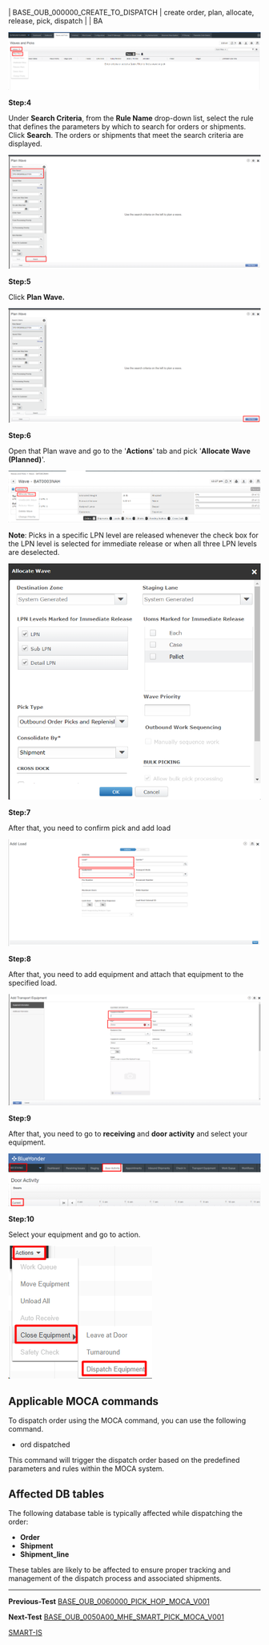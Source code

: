 
| BASE_OUB_000000_CREATE_TO_DISPATCH | create order, plan, allocate, release, pick, dispatch |
| BA

![](BASE_OUB_0301000_TRLR_CLOSE_DISPATCH_MOCA_V001/image3.png)

**Step:4**

Under **Search Criteria**, from the **Rule Name** drop-down list, select the rule that defines the parameters by which to search for orders or shipments. Click **Search**. The orders or shipments that meet the search criteria are displayed.

![](BASE_OUB_0301000_TRLR_CLOSE_DISPATCH_MOCA_V001/image4.png)

**Step:5**

Click **Plan Wave.**

![](BASE_OUB_0301000_TRLR_CLOSE_DISPATCH_MOCA_V001/image5.png)

**Step:6**

Open that Plan wave and go to the '**Actions**' tab and pick '**Allocate Wave (Planned)**'.

![](BASE_OUB_0301000_TRLR_CLOSE_DISPATCH_MOCA_V001/image6.png)

**Note**: Picks in a specific LPN level are released whenever the check box for the LPN level is selected for immediate release or when all three LPN levels are deselected.

![](BASE_OUB_0301000_TRLR_CLOSE_DISPATCH_MOCA_V001/image7.png)

**Step:7**

After that, you need to confirm pick and add load

![](BASE_OUB_0301000_TRLR_CLOSE_DISPATCH_MOCA_V001/image8.png)

**Step:8**

After that, you need to add equipment and attach that equipment to the specified load.

![](BASE_OUB_0301000_TRLR_CLOSE_DISPATCH_MOCA_V001/image9.png)

**Step:9**

After that, you need to go to **receiving** and **door activity** and select your equipment.

![](BASE_OUB_0301000_TRLR_CLOSE_DISPATCH_MOCA_V001/image10.png)

**Step:10**

Select your equipment and go to action.

![](BASE_OUB_0301000_TRLR_CLOSE_DISPATCH_MOCA_V001/image11.png)

## **Applicable MOCA commands**

To dispatch order using the MOCA command, you can use the following command.

- ord dispatched

This command will trigger the dispatch order based on the predefined parameters and rules within the MOCA system.

## **Affected DB tables**

The following database table is typically affected while dispatching the order:

- **Order**
- **Shipment**
- **Shipment_line**

These tables are likely to be affected to ensure proper tracking and management of the dispatch process and associated shipments.

---

**Previous-Test**
 [BASE_OUB_0060000_PICK_HOP_MOCA_V001](./tests_docs/BASE_OUB_0060000_PICK_HOP_MOCA_V001.md)
 
**Next-Test**
  [BASE_OUB_0050A00_MHE_SMART_PICK_MOCA_V001](./tests_docs/BASE_OUB_0050A00_MHE_SMART_PICK_MOCA_V001.md)
  
[SMART-IS](https://www.smart-is.pk) 